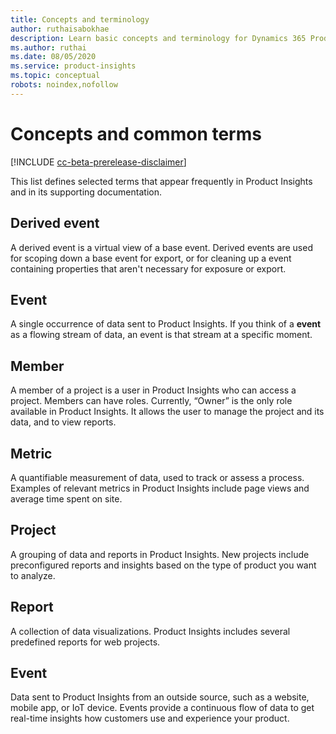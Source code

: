 ```yaml
---
title: Concepts and terminology
author: ruthaisabokhae
description: Learn basic concepts and terminology for Dynamics 365 Product Insights
ms.author: ruthai
ms.date: 08/05/2020
ms.service: product-insights
ms.topic: conceptual
robots: noindex,nofollow
---
```


# Concepts and common terms

[!INCLUDE [cc-beta-prerelease-disclaimer]( ../includes/cc-beta-prerelease-disclaimer.md)]

This list defines selected terms that appear frequently in Product Insights and in its supporting documentation.

## Derived event

A derived event is a virtual view of a base event. Derived events are used for scoping down a base event for export, or for cleaning up a event containing properties that aren't necessary for exposure or export.

## Event

A single occurrence of data sent to Product Insights. If you think of a **event** as a flowing stream of data, an event is that stream at a specific moment.

## Member

A member of a project is a user in Product Insights who can access a project. Members can have roles. Currently, “Owner” is the only role available in Product Insights. It allows the user to manage the project and its data, and to view reports.

## Metric

A quantifiable measurement of data, used to track or assess a process. Examples of relevant metrics in Product Insights include page views and average time spent on site.

## Project

A grouping of data and reports in Product Insights. New projects include preconfigured reports and insights based on the type of product you want to analyze.

## Report

A collection of data visualizations. Product Insights includes several predefined reports for web projects.

## Event

Data sent to Product Insights from an outside source, such as a website, mobile app, or IoT device. Events provide a continuous flow of data to get real-time insights how customers use and experience your product.

